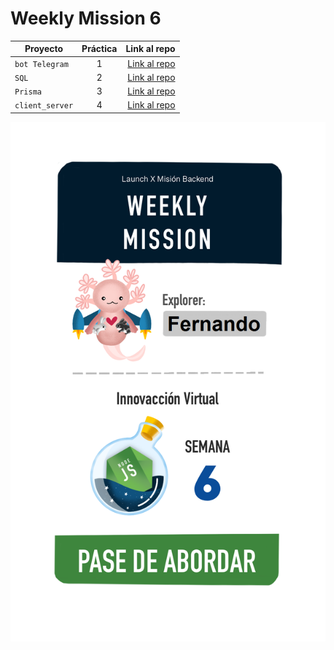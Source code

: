 # Weekly Mission 6

| Proyecto | Práctica | Link al repo |
| ------------- |:-------------:| -----:|
|`bot Telegram`|1|[Link al repo](https://github.com/Lfer1111/Fizzbuzz)|
|`SQL`|2|[Link al repo](https://github.com/Lfer1111/api_prisma_node)|
|`Prisma`|3|[Link al repo](https://github.com/Lfer1111/api_prisma_node)|
|`client_server`|4|[Link al repo](https://github.com/Lfer1111/client-launchx)|


<img src="https://github.com/Lfer1111/playbook/blob/main/weekly_mission_6/6%20pase%20de%20abordar.png">
